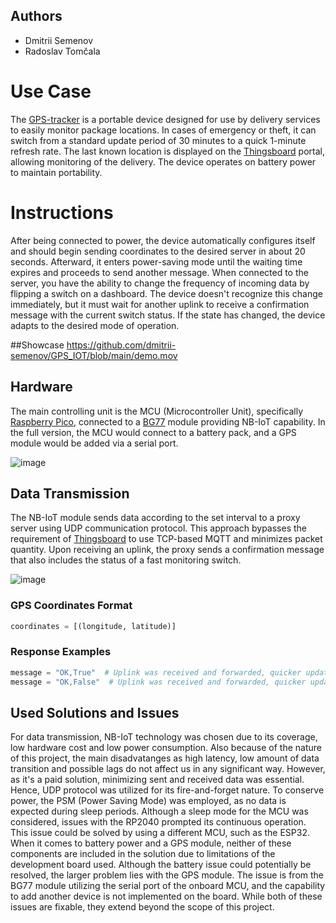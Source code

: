 ## Authors
- Dmitrii Semenov
- Radoslav Tomčala

# Use Case
The [GPS-tracker](https://github.com/dmitrii-semenov/GPS_IOT) is a portable device designed for use by delivery services to easily monitor package locations. In cases of emergency or theft, it can switch from a standard update period of 30 minutes to a quick 1-minute refresh rate. The last known location is displayed on the [Thingsboard](https://thingsboard.io/) portal, allowing monitoring of the delivery. The device operates on battery power to maintain portability.
# Instructions
After being connected to power, the device automatically configures itself and should begin sending coordinates to the desired server in about 20 seconds. Afterward, it enters power-saving mode until the waiting time expires and proceeds to send another message. When connected to the server, you have the ability to change the frequency of incoming data by flipping a switch on a dashboard. The device doesn't recognize this change immediately, but it must wait for another uplink to receive a confirmation message with the current switch status. If the state has changed, the device adapts to the desired mode of operation.

##Showcase
https://github.com/dmitrii-semenov/GPS_IOT/blob/main/demo.mov
## Hardware
The main controlling unit is the MCU (Microcontroller Unit), specifically [Raspberry Pico](https://www.raspberrypi.com/documentation/microcontrollers/raspberry-pi-pico.html), connected to a [BG77](https://www.quectel.com/wp-content/uploads/2021/03/Quectel_BG77_LPWA_Specification_V1.6.pdf) module providing NB-IoT capability. In the full version, the MCU would connect to a battery pack, and a GPS module would be added via a serial port.

![image](https://github.com/dmitrii-semenov/GPS_IOT/assets/124372068/3832dd8c-1a9f-462c-a1c4-9f814cd84af3)

## Data Transmission
The NB-IoT module sends data according to the set interval to a proxy server using UDP communication protocol. This approach bypasses the requirement of [Thingsboard](https://thingsboard.io/) to use TCP-based MQTT and minimizes packet quantity. Upon receiving an uplink, the proxy sends a confirmation message that also includes the status of a fast monitoring switch.

![image](https://github.com/dmitrii-semenov/GPS_IOT/assets/124372068/51cd049b-6daa-43c7-a06e-b2fb7b4205af)

### GPS Coordinates Format
```python
coordinates = [(longitude, latitude)]
```

### Response Examples
```python
message = "OK,True"  # Uplink was received and forwarded, quicker updates enabled
message = "OK,False"  # Uplink was received and forwarded, quicker updates disabled
```


## Used Solutions and Issues
For data transmission, NB-IoT technology was chosen due to its coverage, low hardware cost and low power consumption. Also because of the nature of this project, the main disadvatanges as high latency, low amount of data transition and possible lags do not affect us in any significant way. However, as it's a paid solution, minimizing sent and received data was essential. Hence, UDP protocol was utilized for its fire-and-forget nature. To conserve power, the PSM (Power Saving Mode) was employed, as no data is expected during sleep periods. Although a sleep mode for the MCU was considered, issues with the RP2040 prompted its continuous operation. This issue could be solved by using a different MCU, such as the ESP32.  When it comes to battery power and a GPS module, neither of these components are included in the solution due to limitations of the development board used. Although the battery issue could potentially be resolved, the larger problem lies with the GPS module. The issue is from the BG77 module utilizing the serial port of the onboard MCU, and the capability to add another device is not implemented on the board. While both of these issues are fixable, they extend beyond the scope of this project.
